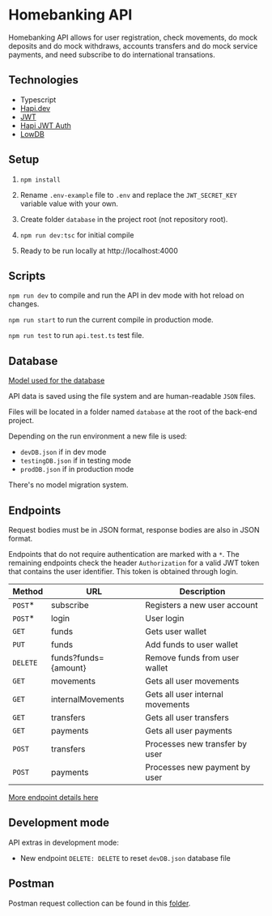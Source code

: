 # Homebanking API

Homebanking API allows for user registration, check movements, do mock deposits and do mock withdraws, accounts transfers and do mock service payments, and need subscribe to do international transations.

## Technologies

- Typescript
- [Hapi.dev](https://hapi.dev/)
- [JWT](https://www.npmjs.com/package/jsonwebtoken)
- [Hapi JWT Auth](https://www.npmjs.com/package/hapi-auth-jwt2)
- [LowDB](https://www.npmjs.com/package/lowdb)

## Setup

1. `npm install`


2. Rename `.env-example` file to `.env` and replace the `JWT_SECRET_KEY` variable value with your own.


3. Create folder `database` in the project root (not repository root).


4. `npm run dev:tsc` for initial compile


5. Ready to be run locally at http://localhost:4000

## Scripts

`npm run dev` to compile and run the API in dev mode with hot reload on changes.

`npm run start` to run the current compile in production mode.

`npm run test` to run `api.test.ts` test file.

## Database

[Model used for the database](MODEL.md)

API data is saved using the file system and are human-readable `JSON` files.

Files will be located in a folder named `database` at the root of the back-end project.

Depending on the run environment a new file is used:

- `devDB.json` if in dev mode
- `testingDB.json` if in testing mode
- `prodDB.json` if in production mode

There's no model migration system.

## Endpoints

Request bodies must be in JSON format, response bodies are also in JSON format.

Endpoints that do not require authentication are marked with a `*`. The remaining endpoints check the
header `Authorization` for a valid JWT token that contains the user identifier. This token
is obtained through login.

| Method   | URL                  | Description                      |
|----------|----------------------|----------------------------------|
| `POST`*  | subscribe            | Registers a new user account     |
| `POST`*  | login                | User login                       |
| `GET`    | funds                | Gets user wallet                 |
| `PUT`    | funds                | Add funds to user wallet         |
| `DELETE` | funds?funds={amount} | Remove funds from user wallet    |
| `GET`    | movements            | Gets all user movements          |
| `GET`    | internalMovements    | Gets all user internal movements |
| `GET`    | transfers            | Gets all user transfers          |
| `GET`    | payments             | Gets all user payments           |
| `POST`   | transfers            | Processes new transfer by user   |
| `POST`   | payments             | Processes new payment by user    |

[More endpoint details here](ENDPOINTS.md)

## Development mode

API extras in development mode:

- New endpoint `DELETE: DELETE` to reset `devDB.json` database file

## Postman

Postman request collection can be found in this [folder](postman/).

